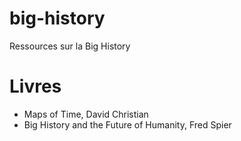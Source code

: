# big-history
Ressources sur la Big History

# Livres

* Maps of Time, David Christian
* Big History and the Future of Humanity, Fred Spier
